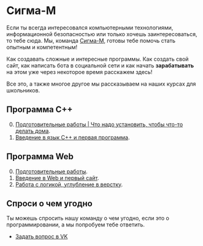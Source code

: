 # Сигма-М

Если ты всегда интересовался компьютерными технологиями, информационной безопасностью или только хочешь заинтересоваться, то тебе сюда.
Мы, команда [Сигма-М]((https://vk.com/sigma_m_school)), готовы тебе помочь стать опытным и компетентным!

Как создавать сложные и интересные программы. Как создать свой сайт, как написать бота в социальной сети и как начать <b>зарабатывать</b> на этом уже через некоторое время расскажем здесь!

Все это, а также многое другое мы рассказываем на наших курсах для школьников.

## Программа C++
0. [Подготовительные работы | Что надо установить, чтобы что-то делать дома](C++/l0.md).
1. [Введение в язык С++ и первая программа](C++/l1.md).

## Программа Web
0. [Подготовительные работы](Web/l0.md).
1. [Введение в Web и первый сайт](Web/l1.md).
2. [Работа с логикой, углубление в верстку](Web/l2.md).


## Спроси о чем угодно
Ты можешь спросить нашу команду о чем угодно, если это о программировании, а мы попробуем тебе ответить.
* [Задать вопрос в VK](http://vk.me/aplinxy9plin)
<!--* [Читать ответы](https://github.com/sibears/school/issues?q=is%3Aissue+is%3Aclosed+sort%3Aupdated-desc)->>

## Ссылки
1. [Программа Dev C++"](https://sourceforge.net/projects/orwelldevcpp/files/latest/download)
2. [Никита Аплин VK](https://vk.com/aplinxy9plin)
